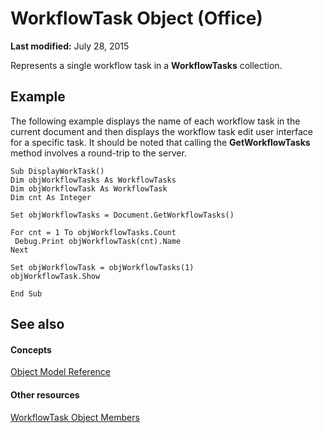 
# WorkflowTask Object (Office)

 **Last modified:** July 28, 2015

Represents a single workflow task in a  **WorkflowTasks** collection.

## Example

The following example displays the name of each workflow task in the current document and then displays the workflow task edit user interface for a specific task. It should be noted that calling the  **GetWorkflowTasks** method involves a round-trip to the server.


```
Sub DisplayWorkTask() 
Dim objWorkflowTasks As WorkflowTasks 
Dim objWorkflowTask As WorkflowTask 
Dim cnt As Integer 
 
Set objWorkflowTasks = Document.GetWorkflowTasks() 
 
For cnt = 1 To objWorkflowTasks.Count 
 Debug.Print objWorkflowTask(cnt).Name 
Next 
 
Set objWorkflowTask = objWorkflowTasks(1) 
objWorkflowTask.Show 
 
End Sub 

```


## See also


#### Concepts


 [Object Model Reference](499c789a-aba2-0fad-649a-0ea964cd3b5e.md)
#### Other resources


 [WorkflowTask Object Members](035ead58-23bb-4518-2720-8862051aeb41.md)
